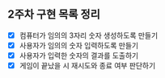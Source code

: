 ## 2주차 구현 목록 정리

-[x] 컴퓨터가 임의의 3자리 숫자 생성하도록 만들기
-[x] 사용자가 임의의 숫자 입력하도록 만들기
-[x] 사용자가 입력한 숫자의 결과를 도출하기
-[x] 게임이 끝났을 시 재시도와 종료 여부 판단하기